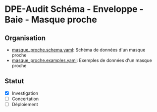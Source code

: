 # DPE-Audit Schéma - Enveloppe - Baie - Masque proche

## Organisation

- [masque_proche.schema.yaml](./masque_proche.schema.yaml): Schéma de données d'un masque proche
- [masque_proche.examples.yaml](./masque_proche.examples.yaml): Exemples de données d'un masque proche

## Statut

- [x] Investigation
- [ ] Concertation
- [ ] Déploiement
